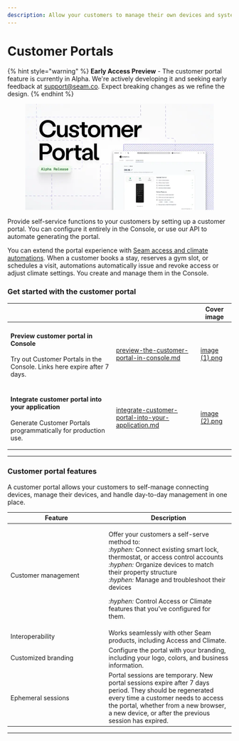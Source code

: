 ```yaml
---
description: Allow your customers to manage their own devices and systems.
---
```


# Customer Portals

{% hint style="warning" %}
**Early Access Preview** - The customer portal feature is currently in Alpha. We're actively developing it and seeking early feedback at [support@seam.co](mailto:support@seam.co). Expect breaking changes as we refine the design.
{% endhint %}

<figure><img src="../../.gitbook/assets/portal.webp" alt=""><figcaption></figcaption></figure>

Provide self-service functions to your customers by setting up a customer portal. You can configure it entirely in the Console, or use our API to automate generating the portal.

You can extend the portal experience with [Seam access and climate automations](../automations.md). When a customer books a stay, reserves a gym slot, or schedules a visit, automations automatically issue and revoke access or adjust climate settings. You create and manage them in the Console.

### Get started with the customer portal

<table data-view="cards"><thead><tr><th></th><th data-hidden data-card-target data-type="content-ref"></th><th data-hidden data-card-cover data-type="image">Cover image</th></tr></thead><tbody><tr><td><h4>Preview customer portal in Console</h4><p>Try out Customer Portals in the Console. Links here expire after 7 days.</p></td><td><a href="preview-the-customer-portal-in-console.md">preview-the-customer-portal-in-console.md</a></td><td><a href="../../.gitbook/assets/image (1).png">image (1).png</a></td></tr><tr><td><h4>Integrate customer portal into your application</h4><p>Generate Customer Portals programmatically for production use.</p></td><td><a href="integrate-customer-portal-into-your-application.md">integrate-customer-portal-into-your-application.md</a></td><td><a href="../../.gitbook/assets/image (2).png">image (2).png</a></td></tr></tbody></table>

***

### Customer portal features

A customer portal allows your customers to self-manage connecting devices, manage their devices, and  handle day-to-day management in one place.

<table><thead><tr><th width="206.46875">Feature</th><th>Description</th></tr></thead><tbody><tr><td>Customer management</td><td><p>Offer your customers a self-serve method to:<br><i class="fa-hyphen">:hyphen:</i>  Connect existing smart lock, thermostat, or access control accounts<br><i class="fa-hyphen">:hyphen:</i>  Organize devices to match their property structure<br><i class="fa-hyphen">:hyphen:</i>  Manage and troubleshoot their devices</p><p><i class="fa-hyphen">:hyphen:</i>  Control Access or Climate features that you’ve configured for them.</p></td></tr><tr><td>Interoperability</td><td>Works seamlessly with other Seam products, including Access and Climate.</td></tr><tr><td>Customized branding</td><td>Configure the portal with your branding, including your logo, colors, and business information.</td></tr><tr><td>Ephemeral sessions</td><td>Portal sessions are temporary. New portal sessions expire after 7 days period. They should be regenerated every time a customer needs to access the portal, whether from a new browser, a new device, or after the previous session has expired.</td></tr></tbody></table>

***
